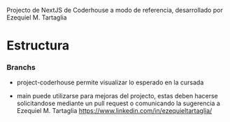
Projecto de NextJS de Coderhouse a modo de referencia, desarrollado por Ezequiel M. Tartaglia

# Estructura

### Branchs

- project-coderhouse permite visualizar lo esperado en la cursada

- main puede utilizarse para mejoras del projecto, estas deben hacerse solicitandose mediante un pull request o comunicando la sugerencia a Ezequiel M. Tartaglia https://www.linkedin.com/in/ezequieltartaglia/

